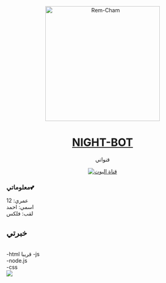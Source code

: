 <div align="center">
    <p>  
        <a href="https://www.youtube.com/watch?v=MoiO-2NorRA&t=3s">
            <img alt="Rem-Cham" height="300" src="https://files.catbox.moe/9wza46.gif">
            <h1>NIGHT-BOT</h1>
        </a>
    </p>
قنواتي  <br>
    <p>
        <a href="https://whatsapp.com/channel/0029Vag5dT01t90dVIah1X1p"><img title="قناة البوت" src="https://img.shields.io/badge/PLUTO%20WhatsApp%20Bot-green?colorA=%23ff0000&colorB=%23017e40&style=for-the-badge"></a>
    </p>
</div>


### معلوماتي💕
عمري: 12 
<br>
اسمي: احمد
<br>
لقب: فلكس
<br>
## خبرتي
<br>
-html
قريبا
-js
<br>
-node.js
<br>
-css
<br>
<img src="https://files.catbox.moe/bd7g6t.gif">

